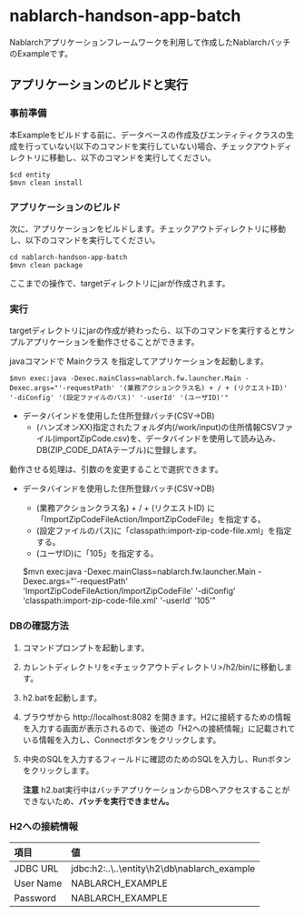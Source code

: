 nablarch-handson-app-batch 
===========================

Nablarchアプリケーションフレームワークを利用して作成したNablarchバッチのExampleです。

## アプリケーションのビルドと実行
 
### 事前準備
本Exampleをビルドする前に、データベースの作成及びエンティティクラスの生成を行っていない(以下のコマンドを実行していない)場合、チェックアウトディレクトリに移動し、以下のコマンドを実行してください。
 
    $cd entity
    $mvn clean install
 
### アプリケーションのビルド
 
次に、アプリケーションをビルドします。チェックアウトディレクトリに移動し、以下のコマンドを実行してください。

    cd nablarch-handson-app-batch
    $mvn clean package 
   
ここまでの操作で、targetディレクトリにjarが作成されます。

### 実行

targetディレクトリにjarの作成が終わったら、以下のコマンドを実行するとサンプルアプリケーションを動作させることができます。

javaコマンドで Mainクラス を指定してアプリケーションを起動します。

    $mvn exec:java -Dexec.mainClass=nablarch.fw.launcher.Main -Dexec.args="'-requestPath' '(業務アクションクラス名) + / + (リクエストID)' '-diConfig' '(設定ファイルのパス)' '-userId' '(ユーザID)'"
   

* データバインドを使用した住所登録バッチ(CSV→DB)
    * (ハンズオンXX)指定されたフォルダ内(/work/input)の住所情報CSVファイル(importZipCode.csv)を、データバインドを使用して読み込み、DB(ZIP_CODE_DATAテーブル)に登録します。


動作させる処理は、引数のを変更することで選択できます。

* データバインドを使用した住所登録バッチ(CSV→DB)  
    * (業務アクションクラス名) + / + (リクエストID) に「ImportZipCodeFileAction/ImportZipCodeFile」を指定する。
    * (設定ファイルのパス)に「classpath:import-zip-code-file.xml」を指定する。
    * (ユーザID)に「105」を指定する。
    
    
    $mvn exec:java -Dexec.mainClass=nablarch.fw.launcher.Main -Dexec.args="'-requestPath' 'ImportZipCodeFileAction/ImportZipCodeFile' '-diConfig' 'classpath:import-zip-code-file.xml' '-userId' '105'"


### DBの確認方法
 
1. コマンドプロンプトを起動します。
1. カレントディレクトリを<チェックアウトディレクトリ>/h2/bin/に移動します。
1. h2.batを起動します。
2. ブラウザから http://localhost:8082 を開きます。H2に接続するための情報を入力する画面が表示されるので、後述の「H2への接続情報」に記載されている情報を入力し、Connectボタンをクリックします。
1. 中央のSQLを入力するフィールドに確認のためのSQLを入力し、Runボタンをクリックします。
 
   **注意**
   h2.bat実行中はバッチアプリケーションからDBへアクセスすることができないため、**バッチを実行できません。**
 
### H2への接続情報
 
| 項目      | 値                         |
|:----------|:---------------------------|
| JDBC URL  | jdbc:h2:..\\..\entity\h2\db\nablarch_example |
| User Name | NABLARCH_EXAMPLE           |
| Password  | NABLARCH_EXAMPLE           |


